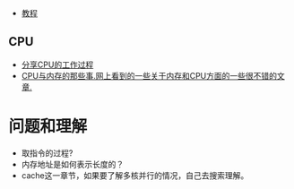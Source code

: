 - [教程](https://www.bilibili.com/video/av15123338?t=209)

## CPU
- [分享CPU的工作过程](https://software.intel.com/zh-cn/articles/book-Processor-Architecture_CPU_work_process)
- [CPU与内存的那些事.网上看到的一些关于内存和CPU方面的一些很不错的文章.](https://www.cnblogs.com/xkfz007/archive/2012/10/08/2715163.html)

# 问题和理解
- 取指令的过程?
- 内存地址是如何表示长度的？
- cache这一章节，如果要了解多核并行的情况，自己去搜索理解。